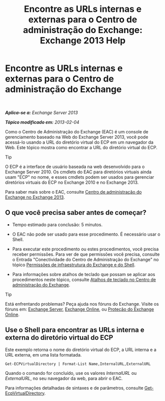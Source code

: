 ﻿---
title: 'Encontre as URLs internas e externas para o Centro de administração do Exchange: Exchange 2013 Help'
TOCTitle: Encontre as URLs internas e externas para o Centro de administração do Exchange
ms:assetid: 3ddb30ff-a405-4b9d-8d77-2d7a3a5ab8fa
ms:mtpsurl: https://technet.microsoft.com/pt-br/library/JJ680108(v=EXCHG.150)
ms:contentKeyID: 50485389
ms.date: 05/22/2018
mtps_version: v=EXCHG.150
ms.translationtype: MT
---

# Encontre as URLs internas e externas para o Centro de administração do Exchange

 

_**Aplica-se a:** Exchange Server 2013_

_**Tópico modificado em:** 2013-02-04_

Como o Centro de Administração do Exchange (EAC) é um console de gerenciamento baseado na Web do Exchange Server 2013, você pode acessá-lo usando a URL do diretório virtual do ECP em um navegador da Web. Este tópico mostra como encontrar a URL do diretório virtual do ECP.


> [!TIP]
> O ECP é a interface de usuário baseada na web desenvolvido para o Exchange Server 2010. Os cmdlets do EAC para diretórios virtuais ainda usam "ECP" no nome, e esses cmdlets podem ser usados para gerenciar diretórios virtuais do ECP no Exchange 2010 e no Exchange 2013.



Para saber mais sobre o EAC, consulte [Centro de administração do Exchange no Exchange 2013](exchange-admin-center-in-exchange-2013-exchange-2013-help.md).

## O que você precisa saber antes de começar?

  - Tempo estimado para conclusão: 5 minutos.

  - O EAC não pode ser usado para esse procedimento. É necessário usar o Shell.

  - Para executar este procedimento ou estes procedimentos, você precisa receber permissões. Para ver de que permissões você precisa, consulte o Entrada "Conectividade do Centro de Administração do Exchange" no tópico [Permissões de infraestrutura do Exchange e do Shell](exchange-and-shell-infrastructure-permissions-exchange-2013-help.md).

  - Para informações sobre atalhos de teclado que possam se aplicar aos procedimentos neste tópico, consulte [Atalhos de teclado no Centro de administração do Exchange](keyboard-shortcuts-in-the-exchange-admin-center-exchange-online-protection-help.md).


> [!TIP]
> Está enfrentando problemas? Peça ajuda nos fóruns do Exchange. Visite os fóruns em: <A href="https://go.microsoft.com/fwlink/p/?linkid=60612">Exchange Server</A>, <A href="https://go.microsoft.com/fwlink/p/?linkid=267542">Exchange Online</A>, ou <A href="https://go.microsoft.com/fwlink/p/?linkid=285351">Proteção do Exchange Online</A>.



## Use o Shell para encontrar as URLs interna e externa do diretório virtual do ECP

Este exemplo retorna o nome do diretório virtual do ECP, a URL interna e a URL externa, em uma lista formatada.

    Get-ECPVirtualDirectory | Format-List Name,InternalURL,ExternalURL

Quando o comando for concluído, use os valores *InternalURL* ou *ExternalURL*, no seu navegador da web, para abrir o EAC.

Para informações detalhadas de sintaxes e de parâmetros, consulte [Get-EcpVirtualDirectory](https://technet.microsoft.com/pt-br/library/dd351058\(v=exchg.150\)).


